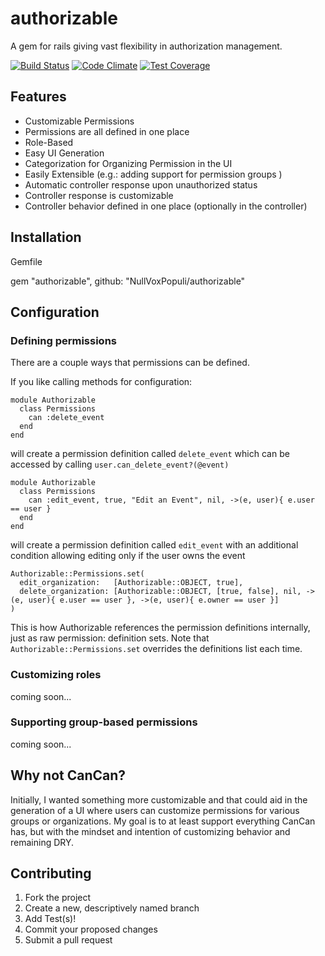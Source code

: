 authorizable
============

A gem for rails giving vast flexibility in authorization management.

[![Build Status](http://img.shields.io/travis/NullVoxPopuli/authorizable.svg?style=flat-square)](https://travis-ci.org/NullVoxPopuli/authorizable)
[![Code Climate](http://img.shields.io/codeclimate/github/NullVoxPopuli/authorizable.svg?style=flat-square)](https://codeclimate.com/github/NullVoxPopuli/authorizable)
[![Test Coverage](http://img.shields.io/codeclimate/coverage/github/NullVoxPopuli/authorizable.svg?style=flat-square)](https://codeclimate.com/github/NullVoxPopuli/authorizable)


## Features

 - Customizable Permissions
 - Permissions are all defined in one place
 - Role-Based
 - Easy UI Generation
 - Categorization for Organizing Permission in the UI
 - Easily Extensible (e.g.: adding support for permission groups )
 - Automatic controller response upon unauthorized status
 - Controller response is customizable
 - Controller behavior defined in one place (optionally in the controller)

## Installation

Gemfile

  gem "authorizable", github: "NullVoxPopuli/authorizable"

## Configuration
### Defining permissions

There are a couple ways that permissions can be defined.

If you like calling methods for configuration:

    module Authorizable
      class Permissions
        can :delete_event
      end
    end

will create a permission definition called `delete_event` which can be accessed by calling
`user.can_delete_event?(@event)`

    module Authorizable
      class Permissions
        can :edit_event, true, "Edit an Event", nil, ->(e, user){ e.user == user }
      end
    end

will create a permission definition called `edit_event` with an additional condition allowing editing only if the user owns the event

    Authorizable::Permissions.set(
      edit_organization:   [Authorizable::OBJECT, true],
      delete_organization: [Authorizable::OBJECT, [true, false], nil, ->(e, user){ e.user == user }, ->(e, user){ e.owner == user }]
    )

This is how Authorizable references the permission definitions internally, just as raw permission: definition sets. Note that `Authorizable::Permissions.set` overrides the definitions list each time.

### Customizing roles

coming soon...

### Supporting group-based permissions

coming soon...

## Why not CanCan?

Initially, I wanted something more customizable and that could aid in the generation of a UI where users
can customize permissions for various groups or organizations. My goal is to at least support everything CanCan has, but with the mindset and intention of customizing behavior and remaining DRY.

## Contributing

1. Fork the project
2. Create a new, descriptively named branch
3. Add Test(s)!
4. Commit your proposed changes
5. Submit a pull request
